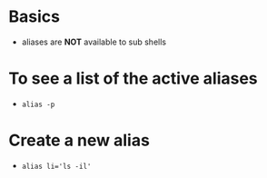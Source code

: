 # Basics
- aliases are **NOT** available to sub shells

# To see a list of the active aliases
- `alias -p`

# Create a new alias
- `alias li='ls -il'`
